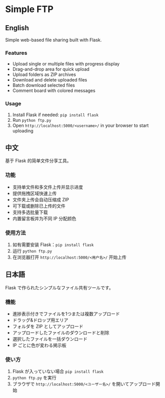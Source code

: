 # Simple FTP

## English
Simple web-based file sharing built with Flask.

### Features
- Upload single or multiple files with progress display
- Drag-and-drop area for quick upload
- Upload folders as ZIP archives
- Download and delete uploaded files
- Batch download selected files
- Comment board with colored messages

### Usage
1. Install Flask if needed: `pip install flask`
2. Run `python ftp.py`
3. Open `http://localhost:5000/<username>/` in your browser to start uploading

## 中文
基于 Flask 的简单文件分享工具。

### 功能
- 支持单文件和多文件上传并显示进度
- 提供拖拽区域快速上传
- 文件夹上传会自动压缩成 ZIP
- 可下载或删除已上传的文件
- 支持多选批量下载
- 内置留言板并为不同 IP 分配颜色

### 使用方法
1. 如有需要安装 Flask：`pip install flask`
2. 运行 `python ftp.py`
3. 在浏览器打开 `http://localhost:5000/<用户名>/` 开始上传

## 日本語
Flask で作られたシンプルなファイル共有ツールです。

### 機能
- 進捗表示付きでファイルを1つまたは複数アップロード
- ドラッグ&ドロップ用エリア
- フォルダを ZIP としてアップロード
- アップロードしたファイルのダウンロードと削除
- 選択したファイルを一括ダウンロード
- IP ごとに色が変わる掲示板

### 使い方
1. Flask が入っていない場合 `pip install flask`
2. `python ftp.py` を実行
3. ブラウザで `http://localhost:5000/<ユーザー名>/` を開いてアップロード開始
